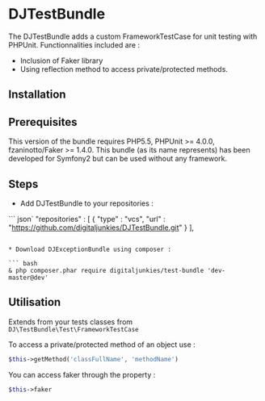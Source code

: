 DJTestBundle
=============

The DJTestBundle adds a custom FrameworkTestCase for unit testing with PHPUnit.
Functionnalities included are :
* Inclusion of Faker library
* Using reflection method to access private/protected methods.

Installation
------------

## Prerequisites

This version of the bundle requires PHP5.5, PHPUnit >= 4.0.0, fzaninotto/Faker >= 1.4.0.
This bundle (as its name represents) has been developed for Symfony2 but can be used without any framework.

## Steps

* Add DJTestBundle to your repositories :

``` json`
"repositories" : [
        {
            "type" : "vcs",
            "url" : "https://github.com/digitaljunkies/DJTestBundle.git"
        }
    ],
```

* Download DJExceptionBundle using composer :

``` bash
& php composer.phar require digitaljunkies/test-bundle 'dev-master@dev'
```

Utilisation
-------

Extends from your tests classes from `DJ\TestBundle\Test\FrameworkTestCase`

To access a private/protected method of an object use :

``` php
$this->getMethod('classFullName', 'methodName')
```

You can access faker through the property :

 ``` php
 $this->faker
 ```
